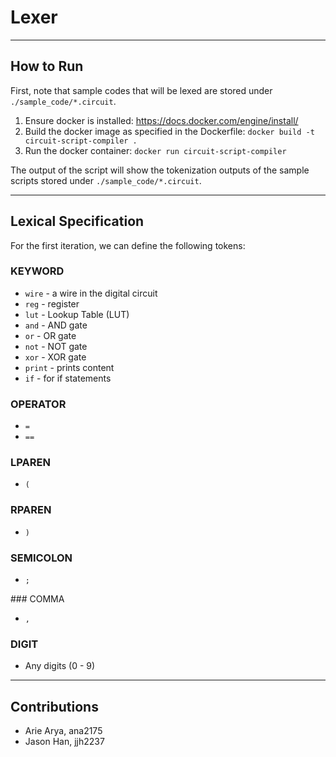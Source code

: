 # Lexer

---

## How to Run

First, note that sample codes that will be lexed are stored under `./sample_code/*.circuit`.

1. Ensure docker is installed: https://docs.docker.com/engine/install/
2. Build the docker image as specified in the Dockerfile: `docker build -t circuit-script-compiler .`
3. Run the docker container: `docker run circuit-script-compiler`

The output of the script will show the tokenization outputs of the sample scripts stored under `./sample_code/*.circuit`.

---

## Lexical Specification

For the first iteration, we can define the following tokens:

### KEYWORD

-   `wire` - a wire in the digital circuit
-   `reg` - register
-   `lut` - Lookup Table (LUT)
-   `and` - AND gate
-   `or` - OR gate
-   `not` - NOT gate
-   `xor` - XOR gate
-   `print` - prints content
-   `if` - for if statements

### OPERATOR

-   `=`
-   `==`

### LPAREN

-   `(`

### RPAREN

-   `)`

### SEMICOLON

-   `;`

### COMMA

-   `,`

### DIGIT

-   Any digits (0 - 9)

---

## Contributions

-   Arie Arya, ana2175
-   Jason Han, jjh2237
